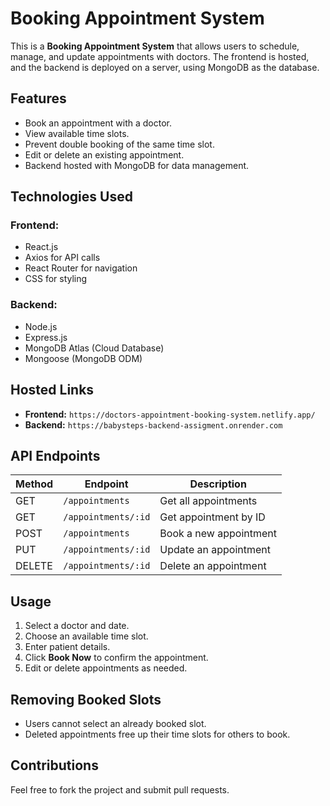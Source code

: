 # Booking Appointment System

This is a **Booking Appointment System** that allows users to schedule, manage, and update appointments with doctors. The frontend is hosted, and the backend is deployed on a server, using MongoDB as the database.

## Features
- Book an appointment with a doctor.
- View available time slots.
- Prevent double booking of the same time slot.
- Edit or delete an existing appointment.
- Backend hosted with MongoDB for data management.

## Technologies Used
### Frontend:
- React.js
- Axios for API calls
- React Router for navigation
- CSS for styling

### Backend:
- Node.js
- Express.js
- MongoDB Atlas (Cloud Database)
- Mongoose (MongoDB ODM)

## Hosted Links
- **Frontend:** `https://doctors-appointment-booking-system.netlify.app/`
- **Backend:** `https://babysteps-backend-assigment.onrender.com`


## API Endpoints
| Method | Endpoint | Description |
|--------|-----------------------------|--------------------------------|
| GET | `/appointments` | Get all appointments |
| GET | `/appointments/:id` | Get appointment by ID |
| POST | `/appointments` | Book a new appointment |
| PUT | `/appointments/:id` | Update an appointment |
| DELETE | `/appointments/:id` | Delete an appointment |

## Usage
1. Select a doctor and date.
2. Choose an available time slot.
3. Enter patient details.
4. Click **Book Now** to confirm the appointment.
5. Edit or delete appointments as needed.

## Removing Booked Slots
- Users cannot select an already booked slot.
- Deleted appointments free up their time slots for others to book.

## Contributions
Feel free to fork the project and submit pull requests.

